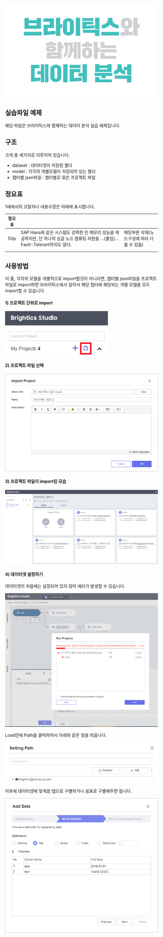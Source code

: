 ![my image](https://github.com/brightics-practice/misc/blob/master/title.PNG#center)


## 실습파일 예제
해당 파일은 브라이틱스와 함께하는 데이터 분석 실습 예제입니다.

## 구조
크게 총 세가지로 이루어져 있습니다. 
-	dataset : 데이터셋이 저장된 폴더
-	model : 각각의 개별모델이 저장되어 있는 폴더
-	챕터별 json파일 : 챕터별로 묶은 프로젝트 파일

## 정요표

1쇄에서의 오탈자나 내용수정은 아래에 표시합니다.

| 정오표 |                                                                                                                                    |                                             |
|:------:|------------------------------------------------------------------------------------------------------------------------------------|---------------------------------------------|
| 50p    | SAP Hana와 같은 시스템도 강력한 인 메모리 성능을 제공하지만, 단 하나의 싱글 노드 켬퓨팅 자원을 …(줄임)… Fault-Tolerant하지도 않다. | 해당부분 삭제(노드구성에 따라 다를 수 있음) |
|        |                                                                                                                                    |                                             |
|        |                                                                                                                                    |                                             |

## 사용방법 
이 중, 각각의 모델을 개별적으로 import할것이 아니라면, 챕터별 json파일을 프로젝트 파일로 import하면 브라이틱스에서 알아서 해당 챕터에 해당되는 개별 모델을 모두 import할 수 있습니다.

#### 1) 프로젝트 단위로 import 


![my image](https://github.com/brightics-practice/misc/blob/master/20200415_112424.png?raw=true#center)

#### 2) 프로젝트 파일 선택

![my image](https://github.com/brightics-practice/misc/blob/master/20200415_112343.png?raw=true#center)

#### 3) 프로젝트 파일이 import된 모습

![my image](https://github.com/brightics-practice/misc/blob/master/20200415_112639.png?raw=true#center)

#### 4) 데이터셋 설정하기

데이터셋이 처음에는 설정되어 있지 않아 에러가 발생할 수 있습니다.

![my image](https://github.com/brightics-practice/misc/blob/master/20200415_114907.png?raw=true#center)

Load안에 Path를 클릭하여서 아래와 같은 창을 띄웁니다.

![my image](https://github.com/brightics-practice/misc/blob/master/20200415_113537.png?raw=true#center)

이후에 데이터셋에 맞게끔 탭으로 구별하거나 쉼표로 구별해주면 됩니다.
 
![my image](https://github.com/brightics-practice/misc/blob/master/20200415_114845.png?raw=true#center)
